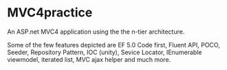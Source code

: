 # MVC4practice
An ASP.net MVC4 application using the the n-tier architecture.

Some of the few features depicted are 
EF 5.0 Code first, 
Fluent API, 
POCO, 
Seeder, 
Repository Pattern, IOC (unity), Sevice Locator, IEnumerable viewmodel, iterated list, MVC ajax helper and much more.
